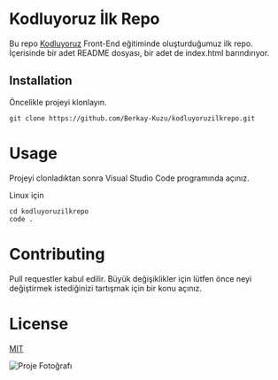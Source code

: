 # Kodluyoruz İlk Repo

Bu repo [Kodluyoruz](https://www.kodluyoruz.org/) Front-End eğitiminde oluşturduğumuz ilk repo. İçerisinde bir adet README dosyası, bir adet de index.html barındırıyor.

## Installation

Öncelikle projeyi klonlayın.

```
git clone https://github.com/Berkay-Kuzu/kodluyoruzilkrepo.git
```
# Usage

Projeyi clonladıktan sonra Visual Studio Code programında açınız.

Linux için

```
cd kodluyoruzilkrepo
code .
```

# Contributing

Pull requestler kabul edilir. Büyük değişiklikler için lütfen önce neyi değiştirmek istediğinizi tartışmak için bir konu açınız.

# License

[MIT](https://www.kodluyoruz.org/)

![Proje Fotoğrafı](Desktop\markdown.png)



